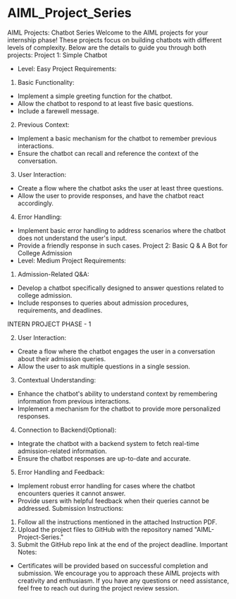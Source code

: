 # AIML_Project_Series

AIML Projects: Chatbot Series
Welcome to the AIML projects for your internship phase! These projects focus
on building chatbots with different levels of complexity. Below are the details to
guide you through both projects:
Project 1: Simple Chatbot
- Level: Easy
Project Requirements:
1. Basic Functionality:
- Implement a simple greeting function for the chatbot.
- Allow the chatbot to respond to at least five basic questions.
- Include a farewell message.
2. Previous Context:
- Implement a basic mechanism for the chatbot to remember previous
interactions.
- Ensure the chatbot can recall and reference the context of the conversation.
3. User Interaction:
- Create a flow where the chatbot asks the user at least three questions.
- Allow the user to provide responses, and have the chatbot react accordingly.
4. Error Handling:
- Implement basic error handling to address scenarios where the chatbot does
not understand the user's input.
- Provide a friendly response in such cases.
Project 2: Basic Q & A Bot for College Admission
- Level: Medium
Project Requirements:
1. Admission-Related Q&A:
- Develop a chatbot specifically designed to answer questions related to
college admission.
- Include responses to queries about admission procedures, requirements, and
deadlines.

INTERN PROJECT PHASE - 1

2. User Interaction:
- Create a flow where the chatbot engages the user in a conversation about their
admission queries.
- Allow the user to ask multiple questions in a single session.
3. Contextual Understanding:
- Enhance the chatbot's ability to understand context by remembering
information from previous interactions.
- Implement a mechanism for the chatbot to provide more personalized
responses.
4. Connection to Backend(Optional):
- Integrate the chatbot with a backend system to fetch real-time
admission-related information.
- Ensure the chatbot responses are up-to-date and accurate.
5. Error Handling and Feedback:
- Implement robust error handling for cases where the chatbot encounters
queries it cannot answer.
- Provide users with helpful feedback when their queries cannot be addressed.
Submission Instructions:
1. Follow all the instructions mentioned in the attached Instruction PDF.
2. Upload the project files to GitHub with the repository named
"AIML-Project-Series."
3. Submit the GitHub repo link at the end of the project deadline.
Important Notes:
- Certificates will be provided based on successful completion and submission.
We encourage you to approach these AIML projects with creativity and
enthusiasm. If you have any questions or need assistance, feel free to reach out
during the project review session.
